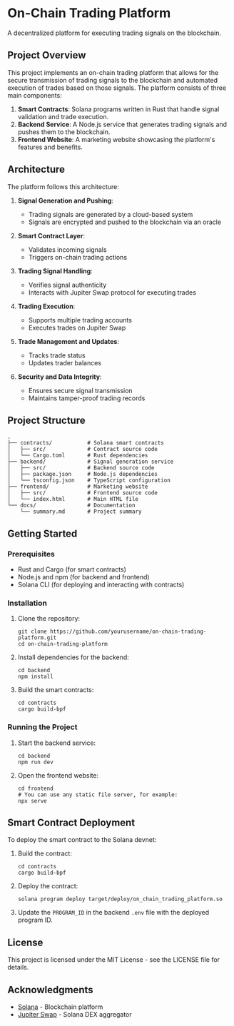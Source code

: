# On-Chain Trading Platform

A decentralized platform for executing trading signals on the blockchain.

## Project Overview

This project implements an on-chain trading platform that allows for the secure transmission of trading signals to the blockchain and automated execution of trades based on those signals. The platform consists of three main components:

1. **Smart Contracts**: Solana programs written in Rust that handle signal validation and trade execution.
2. **Backend Service**: A Node.js service that generates trading signals and pushes them to the blockchain.
3. **Frontend Website**: A marketing website showcasing the platform's features and benefits.

## Architecture

The platform follows this architecture:

1. **Signal Generation and Pushing**:
   - Trading signals are generated by a cloud-based system
   - Signals are encrypted and pushed to the blockchain via an oracle

2. **Smart Contract Layer**:
   - Validates incoming signals
   - Triggers on-chain trading actions

3. **Trading Signal Handling**:
   - Verifies signal authenticity
   - Interacts with Jupiter Swap protocol for executing trades

4. **Trading Execution**:
   - Supports multiple trading accounts
   - Executes trades on Jupiter Swap

5. **Trade Management and Updates**:
   - Tracks trade status
   - Updates trader balances

6. **Security and Data Integrity**:
   - Ensures secure signal transmission
   - Maintains tamper-proof trading records

## Project Structure

```
.
├── contracts/           # Solana smart contracts
│   ├── src/             # Contract source code
│   └── Cargo.toml       # Rust dependencies
├── backend/             # Signal generation service
│   ├── src/             # Backend source code
│   ├── package.json     # Node.js dependencies
│   └── tsconfig.json    # TypeScript configuration
├── frontend/            # Marketing website
│   ├── src/             # Frontend source code
│   └── index.html       # Main HTML file
└── docs/                # Documentation
    └── summary.md       # Project summary
```

## Getting Started

### Prerequisites

- Rust and Cargo (for smart contracts)
- Node.js and npm (for backend and frontend)
- Solana CLI (for deploying and interacting with contracts)

### Installation

1. Clone the repository:
   ```
   git clone https://github.com/yourusername/on-chain-trading-platform.git
   cd on-chain-trading-platform
   ```

2. Install dependencies for the backend:
   ```
   cd backend
   npm install
   ```

3. Build the smart contracts:
   ```
   cd contracts
   cargo build-bpf
   ```

### Running the Project

1. Start the backend service:
   ```
   cd backend
   npm run dev
   ```

2. Open the frontend website:
   ```
   cd frontend
   # You can use any static file server, for example:
   npx serve
   ```

## Smart Contract Deployment

To deploy the smart contract to the Solana devnet:

1. Build the contract:
   ```
   cd contracts
   cargo build-bpf
   ```

2. Deploy the contract:
   ```
   solana program deploy target/deploy/on_chain_trading_platform.so
   ```

3. Update the `PROGRAM_ID` in the backend `.env` file with the deployed program ID.

## License

This project is licensed under the MIT License - see the LICENSE file for details.

## Acknowledgments

- [Solana](https://solana.com/) - Blockchain platform
- [Jupiter Swap](https://jup.ag/) - Solana DEX aggregator